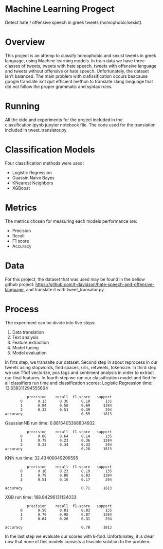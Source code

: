 # Machine Learning Progect
Detect hate / offensive speech in greek tweets (homophobic/sexist).


# Overview
This project is an attemp to classify homophobic and sexist tweets in greek language, using Machine learning models.
In train data we have three classes of tweets, tweets with hate speech, tweets with offensive language and tweets without offensive or hate speech.
Unfortunately, the dataset isn't balanced.
The main problem with clafissification occurs beacause google translate isnt quit efficient methon to translate slang language that did not follow the proper grammatic and syntax rules.

# Running
All the cide and experiments for the project included in the classification.ipynb  jupyter notebook file. The code used for the translation included in tweet_translator.py.
# Classification Models
Four classification methods were used:
* Logistic Regression
* Guassin Naive Bayes
* KNearest Neighbors
* XGBoost
# Metrics
The metrics chosen for measuring each models performance are:
* Precision 
* Recall
* F1 score
* Accuracy
# Data
For this project, the dataset that was used may be found in the bellow github project:
https://github.com/t-davidson/hate-speech-and-offensive-language, and translate it with tweet_transator.py .

# Process
The experiment can be divide into five steps:
1. Data translation 
2. Text analysis
3. Feature extraction
4. Model tuning
5. Model evaluation

In firts step, we transalte our dataset.
Second step in about reprocess in our tweets using stopwords, find spaces, urls, retweets, tokensize.
In third step we use Tfidf vectorize, pos tags and sentiment analysis in order to extract our final features.
In fourth step we run our classification model and find for all classifiers run time and classification scores:
Logistic Regression time: 13.659311294555664 

              precision    recall  f1-score   support
           0       0.13      0.36      0.19       135
           1       0.84      0.58      0.69      1384
           2       0.32      0.51      0.39       294
    accuracy                           0.55      1813




GaussianNB run time: 0.8815405368804932 

              precision    recall  f1-score   support
           0       0.08      0.64      0.14       135
           1       0.79      0.23      0.36      1384
           2       0.33      0.34      0.33       294
    accuracy                           0.28      1813


KNN run time: 32.43400049209595 

              precision    recall  f1-score   support
           0       0.16      0.23      0.19       135
           1       0.79      0.88      0.83      1384
           2       0.51      0.10      0.17       294

    accuracy                           0.71      1813



XGB run time: 168.84296131134033 

              precision    recall  f1-score   support
           0       0.50      0.01      0.03       135
           1       0.79      0.98      0.87      1384
           2       0.64      0.20      0.31       294

    accuracy                           0.78      1813


In the last step we evaluate our scores with k-fold.
Unfortunatey, it is clear now that none of this models consists a feasible solution to the problem.
